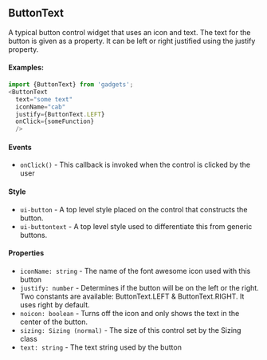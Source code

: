 <a name="module_ButtonText"></a>

## ButtonText
A typical button control widget that uses an icon and text.  The
text for the button is given as a property.  It can be left or
right justified using the justify property.

#### Examples:

```javascript
import {ButtonText} from 'gadgets';
<ButtonText
  text="some text"
  iconName="cab"
  justify={ButtonText.LEFT}
  onClick={someFunction}
  />
```

#### Events
- `onClick()` - This callback is invoked when the control is clicked by the user

#### Style
- `ui-button` - A top level style placed on the control that constructs the
button.
- `ui-buttontext` - A top level style used to differentiate this from generic
buttons.

#### Properties
- `iconName: string` - The name of the font awesome icon used with this button
- `justify: number` - Determines if the button will be on the left or the right.
Two constants are available: ButtonText.LEFT & ButtonText.RIGHT.  It uses right
by default.
- `noicon: boolean` - Turns off the icon and only shows the text in the center
of the button.
- `sizing: Sizing (normal)` - The size of this control set by the Sizing class
- `text: string` - The text string used by the button

